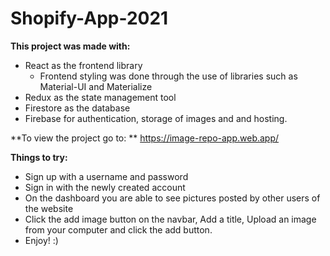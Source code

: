 # Shopify-App-2021

**This project was made with:**
- React as the frontend library
    - Frontend styling was done through the use of libraries such as Material-UI and Materialize
- Redux as the state management tool
- Firestore as the database 
- Firebase for authentication, storage of images and and hosting.

**To view the project go to: **
https://image-repo-app.web.app/

**Things to try:**
- Sign up with a username and password
- Sign in with the newly created account
- On the dashboard you are able to see pictures posted by other users of the website
- Click the add image button on the navbar, Add a title, Upload an image from your computer and click the add button. 
- Enjoy! :)

